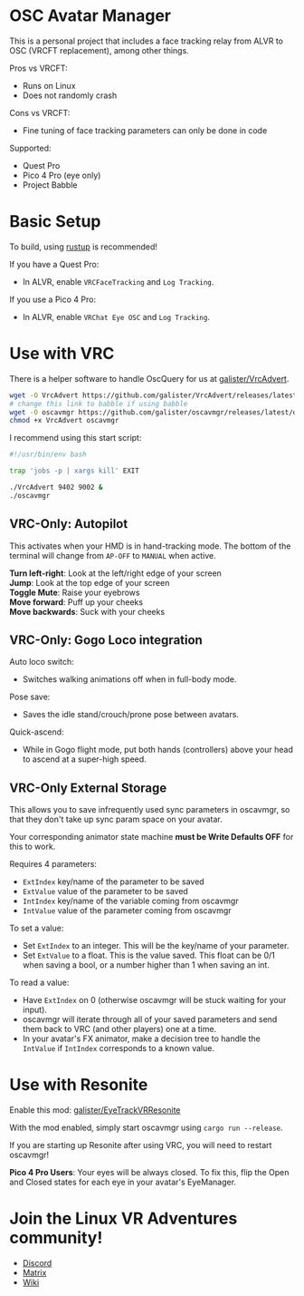 # OSC Avatar Manager

This is a personal project that includes a face tracking relay from ALVR to OSC (VRCFT replacement), among other things.

Pros vs VRCFT:
- Runs on Linux
- Does not randomly crash

Cons vs VRCFT:
- Fine tuning of face tracking parameters can only be done in code

Supported:
- Quest Pro
- Pico 4 Pro (eye only)
- Project Babble

# Basic Setup

To build, using [rustup](https://rustup.rs/) is recommended!

If you have a Quest Pro:
- In ALVR, enable `VRCFaceTracking` and `Log Tracking`.

If you use a Pico 4 Pro:
- In ALVR, enable `VRChat Eye OSC` and `Log Tracking`.

# Use with VRC

There is a helper software to handle OscQuery for us at [galister/VrcAdvert](https://github.com/galister/VrcAdvert).

```bash
wget -O VrcAdvert https://github.com/galister/VrcAdvert/releases/latest/download/VrcAdvert
# change this link to babble if using babble
wget -O oscavmgr https://github.com/galister/oscavmgr/releases/latest/download/oscavmgr-alvr
chmod +x VrcAdvert oscavmgr
```

I recommend using this start script:
```bash
#!/usr/bin/env bash

trap 'jobs -p | xargs kill' EXIT

./VrcAdvert 9402 9002 &
./oscavmgr
```

## VRC-Only: Autopilot

This activates when your HMD is in hand-tracking mode. The bottom of the terminal will change from `AP-OFF` to `MANUAL` when active.

**Turn left-right**: Look at the left/right edge of your screen\
**Jump**: Look at the top edge of your screen\
**Toggle Mute**: Raise your eyebrows\
**Move forward**: Puff up your cheeks\
**Move backwards**: Suck with your cheeks

## VRC-Only: Gogo Loco integration

Auto loco switch:
- Switches walking animations off when in full-body mode.

Pose save:
- Saves the idle stand/crouch/prone pose between avatars.

Quick-ascend:
- While in Gogo flight mode, put both hands (controllers) above your head to ascend at a super-high speed.

## VRC-Only External Storage

This allows you to save infrequently used sync parameters in oscavmgr, so that they don't take up sync param space on your avatar.

Your corresponding animator state machine **must be Write Defaults OFF** for this to work.

Requires 4 parameters:
- `ExtIndex` key/name of the parameter to be saved
- `ExtValue` value of the parameter to be saved
- `IntIndex` key/name of the variable coming from oscavmgr
- `IntValue` value of the parameter coming from oscavmgr

To set a value:
- Set `ExtIndex` to an integer. This will be the key/name of your parameter.
- Set `ExtValue` to a float. This is the value saved. This float can be 0/1 when saving a bool, or a number higher than 1 when saving an int.

To read a value:
- Have `ExtIndex` on 0 (otherwise oscavmgr will be stuck waiting for your input).
- oscavmgr will iterate through all of your saved parameters and send them back to VRC (and other players) one at a time.
- In your avatar's FX animator, make a decision tree to handle the `IntValue` if `IntIndex` corresponds to a known value.

# Use with Resonite

Enable this mod: [galister/EyeTrackVRResonite](https://github.com/galister/EyeTrackVRResonite)

With the mod enabled, simply start oscavmgr using `cargo run --release`.

If you are starting up Resonite after using VRC, you will need to restart oscavmgr!

**Pico 4 Pro Users**: Your eyes will be always closed. To fix this, flip the Open and Closed states for each eye in your avatar's EyeManager.

# Join the Linux VR Adventures community!

- [Discord](https://discord.gg/gHwJ2vwSWV)
- [Matrix](https://matrix.to/#/#linux-vr-adventures:matrix.org)
- [Wiki](https://lvra.gitlab.io/)
